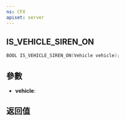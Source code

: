 ```yaml
---
ns: CFX
apiset: server
---
```

## IS_VEHICLE_SIREN_ON

```c
BOOL IS_VEHICLE_SIREN_ON(Vehicle vehicle);
```


## 參數
* **vehicle**: 

## 返回值
